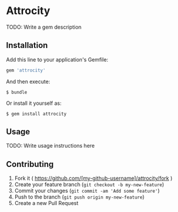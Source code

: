 # Attrocity

TODO: Write a gem description

## Installation

Add this line to your application's Gemfile:

```ruby
gem 'attrocity'
```

And then execute:

    $ bundle

Or install it yourself as:

    $ gem install attrocity

## Usage

TODO: Write usage instructions here

## Contributing

1. Fork it ( https://github.com/[my-github-username]/attrocity/fork )
2. Create your feature branch (`git checkout -b my-new-feature`)
3. Commit your changes (`git commit -am 'Add some feature'`)
4. Push to the branch (`git push origin my-new-feature`)
5. Create a new Pull Request

